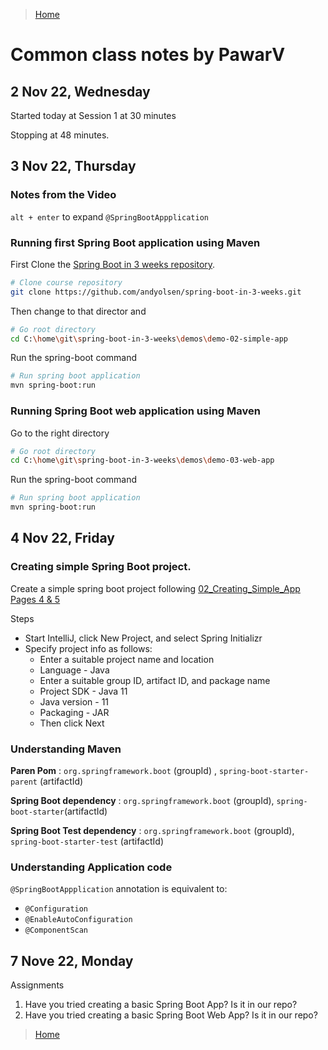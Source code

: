 >[Home](../README.md)

# Common class notes by PawarV 

## 2 Nov 22, Wednesday 

Started today at Session 1 at 30 minutes

Stopping at 48 minutes.


## 3 Nov 22, Thursday

### Notes from the Video

`alt + enter` to expand `@SpringBootAppplication`

### Running first Spring Boot application using Maven

First Clone the [Spring Boot in 3 weeks repository](https://github.com/andyolsen/spring-boot-in-3-weeks.git).

```bash
# Clone course repository
git clone https://github.com/andyolsen/spring-boot-in-3-weeks.git
```

Then change to that director and 
```bash
# Go root directory
cd C:\home\git\spring-boot-in-3-weeks\demos\demo-02-simple-app
```
Run the spring-boot command

```bash
# Run spring boot application
mvn spring-boot:run
```

### Running Spring Boot web application using Maven


Go to the right directory

```bash
# Go root directory
cd C:\home\git\spring-boot-in-3-weeks\demos\demo-03-web-app
```
Run the spring-boot command

```bash
# Run spring boot application
mvn spring-boot:run
```
## 4 Nov 22, Friday

### Creating simple Spring Boot project.

Create a simple spring boot project following [02_Creating_Simple_App Pages 4 & 5](https://docs.google.com/presentation/d/1dRzG3eRyW2DAEgPZcUqeC-hp6hvnSVs4/edit#slide=id.p4)

Steps 
- Start IntelliJ, click New Project, and select Spring Initializr
- Specify project info as follows:
  - Enter a suitable project name and location
  - Language - Java
  - Enter a suitable group ID, artifact ID, and package name
  - Project SDK - Java 11
  - Java version - 11
  - Packaging - JAR
  - Then click Next

### Understanding Maven

**Paren Pom** : `org.springframework.boot` (groupId) , `spring-boot-starter-parent` (artifactId)

**Spring Boot dependency** :  `org.springframework.boot` (groupId), `spring-boot-starter`(artifactId)

**Spring Boot Test dependency** : `org.springframework.boot` (groupId), `spring-boot-starter-test` (artifactId)

### Understanding Application code

`@SpringBootAppplication` annotation is equivalent to:
- `@Configuration`
- `@EnableAutoConfiguration`
- `@ComponentScan`
 
## 7 Nove 22, Monday

Assignments
1. Have you tried creating a basic Spring Boot App? Is it in our repo?
2. Have you tried creating a basic Spring Boot Web App? Is it in our repo?

>[Home](../README.md)